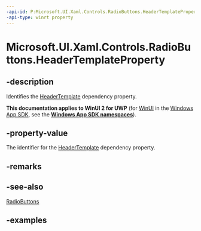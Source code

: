 ```yaml
---
-api-id: P:Microsoft.UI.Xaml.Controls.RadioButtons.HeaderTemplateProperty
-api-type: winrt property
---
```


# Microsoft.UI.Xaml.Controls.RadioButtons.HeaderTemplateProperty

<!--
public static Windows.UI.Xaml.DependencyProperty HeaderTemplateProperty { get; }
-->

## -description

Identifies the [HeaderTemplate](radiobuttons_headertemplate.md) dependency property.

**This documentation applies to WinUI 2 for UWP** (for [WinUI](/windows/apps/winui/winui3/) in the [Windows App SDK](/windows/apps/windows-app-sdk/), see the **[Windows App SDK namespaces](/windows/windows-app-sdk/api/winrt/)**).

## -property-value

The identifier for the [HeaderTemplate](radiobuttons_headertemplate.md) dependency property.

## -remarks

## -see-also

[RadioButtons](radiobuttons.md)

## -examples

